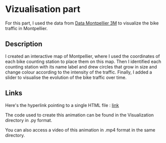 # Vizualisation part 

For this part, I used the data from [Data Montpellier 3M](http://data.montpellier3m.fr/dataset/comptages-velo-et-pieton-issus-des-eco-compteurs/resource/75f5e367-99fb-482f-ba5c) to visualize the bike traffic in Montpellier. 

## Description

I created an interactive map of Montpellier, where I used the coordinates of each bike counting station to place them on this map. Then I identified each counting station with its name label and drew circles that grow in size and change colour according to the intensity of the traffic. Finally, I added a slider to visualise the evolution of the bike traffic over time.

## Links

Here's the hyperlink pointing to a single HTML file : [link](https://jolly-cori-2e8151.netlify.app/)

The code used to create this animation can be found in the Visualization directory in .py format.

You can also access a video of this animation in .mp4 format in the same directory.